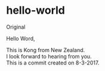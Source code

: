 # hello-world
Original

Hello Word,

This is Kong from New Zealand. </br>
I look forward to hearing from you.  
This is a commit created on 8-3-2017.
